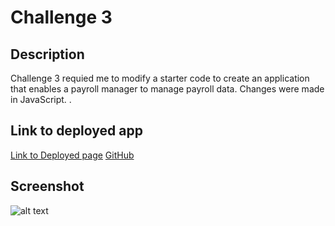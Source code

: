 # Challenge 3
## Description 
Challenge 3 requied me to modify a starter code to create an application that enables a payroll manager to manage payroll data. Changes were made in JavaScript.
.

## Link to deployed app
[Link to Deployed page](https://www.example.com)
[GitHub](https://www.example.com)

## Screenshot
![alt text](./Develop/employee-payroll-tracker-page.png)
